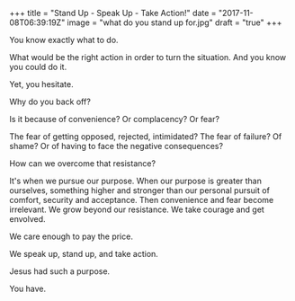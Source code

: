 +++
title = "Stand Up - Speak Up - Take Action!"
date = "2017-11-08T06:39:19Z"
image = "what do you stand up for.jpg"
draft = "true"
+++

You know exactly what to do. 

What would be the right action in order to turn the situation. And you know you could do it.

Yet, you hesitate.

Why do you back off? 

Is it because of convenience? Or complacency? Or fear? 

The fear of getting opposed, rejected, intimidated? The fear of failure? Of shame? Or of having to face the negative consequences?

How can we overcome that resistance?

It's when we pursue our purpose. When our purpose is greater than ourselves, something higher and stronger than our personal pursuit of comfort, security and acceptance. Then convenience and fear become irrelevant. We grow beyond our resistance. We take courage and get envolved. 

We care enough to pay the price.

We speak up, stand up, and take action.

Jesus had such a purpose.

You have.
